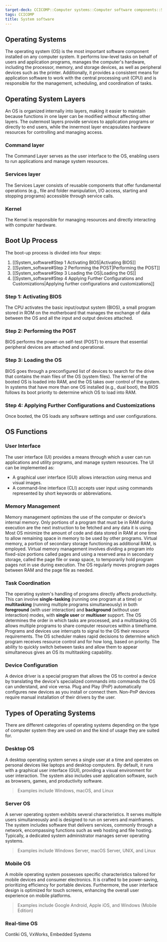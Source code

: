 ```yaml
---
target-deck: CCICOMP::Computer systems::Computer software components::System software
tags: CCICOMP
title: System software
---
```


## Operating Systems

The operating system (OS) is the most important software component installed on any computer system. It performs low-level tasks on behalf of users and application programs, manages the computer's hardware, including the processor, memory, and storage devices, as well as peripheral devices such as the printer. Additionally, it provides a consistent means for application software to work with the central processing unit (CPU) and is responsible for the management, scheduling, and coordination of tasks.

<!--ID: 1701435237342-->

## Operating System Layers

An OS is organized internally into layers, making it easier to maintain because functions in one layer can be modified without affecting other layers. The outermost layers provide services to application programs or directly to end users, while the innermost layer encapsulates hardware resources for controlling and managing access.

<!--ID: 1701435237348-->

### Command layer

The Command Layer serves as the user interface to the OS, enabling users to run applications and manage system resources.

<!--ID: 1701708440256-->

### Services layer

The Services Layer consists of reusable components that offer fundamental operations (e.g., file and folder manipulation, I/O access, starting and stopping programs) accessible through service calls.

<!--ID: 1701708440271-->

### Kernel

The Kernel is responsible for managing resources and directly interacting with computer hardware.

<!--ID: 1701708440276-->

## Boot Up Process

The boot-up process is divided into four steps:

1. [[System_software#Step 1 Activating BIOS|Activating BIOS]]
2. [[System_software#Step 2 Performing the POST|Performing the POST]]
3. [[System_software#Step 3 Loading the OS|Loading the OS]]
4. [[System_software#Step 4 Applying Further Configurations and Customizations|Applying further configurations and customizations]]
<!--ID: 1701435237353-->

### Step 1: Activating BIOS

The CPU activates the basic input/output system (BIOS), a small program stored in ROM on the motherboard that manages the exchange of data between the OS and all the input and output devices attached.

<!--ID: 1701435237359-->

### Step 2: Performing the POST

BIOS performs the power-on self-test (POST) to ensure that essential peripheral devices are attached and operational.

<!--ID: 1701435237365-->

### Step 3: Loading the OS

BIOS goes through a preconfigured list of devices to search for the drive that contains the main files of the OS (system files). The kernel of the booted OS is loaded into RAM, and the OS takes over control of the system. In systems that have more than one OS installed (e.g., dual boot), the BIOS follows its boot priority to determine which OS to load into RAM.

<!--ID: 1701435237371-->

### Step 4: Applying Further Configurations and Customizations

Once booted, the OS loads any software settings and user configurations.

<!--ID: 1701435237378-->

## OS Functions

<!--ID: 1716721003476-->

### User Interface

The user interface (UI) provides a means through which a user can run applications and utility programs, and manage system resources. The UI can be implemented as:

- A graphical user interface (GUI) allows interaction using menus and visual images.
- A command-line interface (CLI) accepts user input using commands represented by short keywords or abbreviations.
<!--ID: 1701435237386-->

### Memory Management

Memory management optimizes the use of the computer or device's internal memory. Only portions of a program that must be in RAM during execution are the next instruction to be fetched and any data it is using. Most OS minimize the amount of code and data stored in RAM at one time to allow remaining space in memory to be used by other programs. Virtual memory, a portion of secondary storage functioning as additional RAM, is employed. Virtual memory management involves dividing a program into fixed-size portions called pages and using a reserved area in secondary storage, called the page file or swap space, to temporarily hold program pages not in use during execution. The OS regularly moves program pages between RAM and the page file as needed.

<!--ID: 1701435237394-->

### Task Coordination

The operating system's handling of programs directly affects productivity. This can involve **single-tasking** (running one program at a time) or **multitasking** (running multiple programs simultaneously) in both **foreground** (with user interaction) and **background** (without user interaction) modes, with **single user** or **multiuser** support. The OS determines the order in which tasks are processed, and a multitasking OS allows multiple programs to share computer resources within a timeframe. Programs and devices use interrupts to signal to the OS their resource requirements. The OS scheduler makes rapid decisions to determine which program receives resource control and for how long, based on priority. The ability to quickly switch between tasks and allow them to appear simultaneous gives an OS its multitasking capability.

<!--ID: 1701435237401-->

### Device Configuration

A device driver is a special program that allows the OS to control a device by translating the device's specialized commands into commands the OS can understand, and vice versa. Plug and Play (PnP) automatically configures new devices as you install or connect them. Non-PnP devices require manual installation of their drivers by the user.

<!--ID: 1701435237409-->

## Types of Operating Systems

There are different categories of operating systems depending on the type of computer system they are used on and the kind of usage they are suited for.

<!--ID: 1701435237415-->

### Desktop OS

A desktop operating system serves a single user at a time and operates on personal devices like laptops and desktop computers. By default, it runs with a graphical user interface (GUI), providing a visual environment for user interaction. The system also includes user application software, such as browsers, games, and productivity software.

> Examples include Windows, macOS, and Linux

<!--ID: 1701435237421-->

### Server OS

A server operating system exhibits several characteristics. It serves multiple users simultaneously and is designed to run on servers and mainframes. The system includes software that delivers services, commonly through a network, encompassing functions such as web hosting and file hosting. Typically, a dedicated system administrator manages server operating systems.

> Examples include Windows Server, macOS Server, UNIX, and Linux

<!--ID: 1701435237428-->

### Mobile OS

A mobile operating system possesses specific characteristics tailored for mobile devices and consumer electronics. It is crafted to be power-saving, prioritizing efficiency for portable devices. Furthermore, the user interface design is optimized for touch screens, enhancing the overall user experience on mobile platforms.

> Examples include Google Android, Apple iOS, and Windows (Mobile Edition)

<!--ID: 1701435237434-->

### Real-time OS

Contiki OS, VxWorks, Embedded Systems

<!--ID: 1701435237439-->
